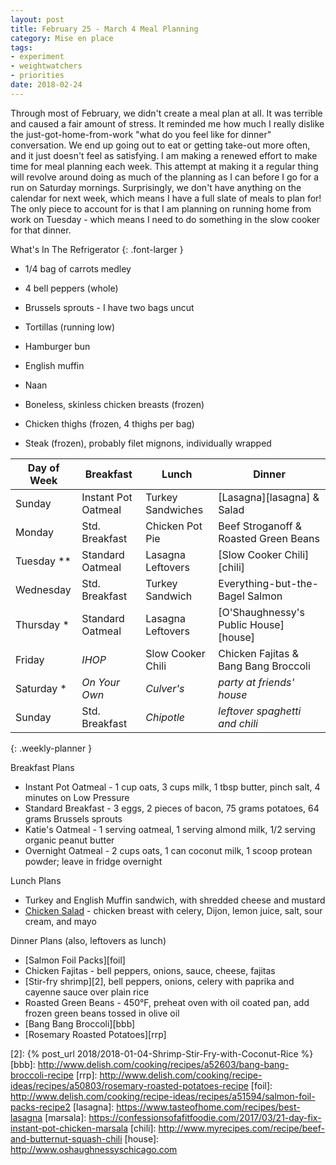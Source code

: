 ```yaml
---
layout: post
title: February 25 - March 4 Meal Planning
category: Mise en place
tags:
- experiment
- weightwatchers
- priorities
date: 2018-02-24
---
```


Through most of February, we didn't create a meal plan at all. It was terrible and caused a fair amount of stress. It reminded me how much I really dislike the just-got-home-from-work "what do you feel like for dinner" conversation. We end up going out to eat or getting take-out more often, and it just doesn't feel as satisfying. I am making a renewed effort to make time for meal planning each week. This attempt at making it a regular thing will revolve around doing as much of the planning as I can before I go for a run on Saturday mornings. Surprisingly, we don't have anything on the calendar for next week, which means I have a full slate of meals to plan for! The only piece to account for is that I am planning on running home from work on Tuesday - which means I need to do something in the slow cooker for that dinner.

What's In The Refrigerator
{: .font-larger }

- 1/4 bag of carrots medley
- 4 bell peppers (whole)
- Brussels sprouts - I have two bags uncut

- Tortillas (running low)
- Hamburger bun
- English muffin
- Naan

- Boneless, skinless chicken breasts (frozen)
- Chicken thighs (frozen, 4 thighs per bag)
- Steak (frozen), probably filet mignons, individually wrapped

|Day of Week| Breakfast        | Lunch                         | Dinner                      |
|-----------|------------------|-------------------------------|-----------------------------|
|Sunday     | Instant Pot Oatmeal | Turkey Sandwiches          | [Lasagna][lasagna] & Salad  |
|Monday     | Std. Breakfast   | Chicken Pot Pie               | Beef Stroganoff & Roasted Green Beans |
|Tuesday  **| Standard Oatmeal | Lasagna Leftovers             | [Slow Cooker Chili][chili]  |
|Wednesday  | Std. Breakfast   | Turkey Sandwich               | Everything-but-the-Bagel Salmon |
|Thursday  *| Standard Oatmeal | Lasagna Leftovers             | [O'Shaughnessy's Public House][house] |
|Friday     | _IHOP_           | Slow Cooker Chili             | Chicken Fajitas & Bang Bang Broccoli |
|Saturday  *| _On Your Own_    | _Culver's_                    | _party at friends' house_   |
|Sunday     | Std. Breakfast   | _Chipotle_                    | _leftover spaghetti and chili_ |
{: .weekly-planner }

Breakfast Plans

- Instant Pot Oatmeal - 1 cup oats, 3 cups milk, 1 tbsp butter, pinch salt, 4 minutes on Low Pressure
- Standard Breakfast - 3 eggs, 2 pieces of bacon, 75 grams potatoes, 64 grams Brussels sprouts
- Katie's Oatmeal - 1 serving oatmeal, 1 serving almond milk, 1/2 serving organic peanut butter
- Overnight Oatmeal - 2 cups oats, 1 can coconut milk, 1 scoop protean powder; leave in fridge overnight

Lunch Plans

- Turkey and English Muffin sandwich, with shredded cheese and mustard
- [Chicken Salad][1] - chicken breast with celery, Dijon, lemon juice, salt, sour cream, and mayo

Dinner Plans (also, leftovers as lunch)

- [Salmon Foil Packs][foil]
- Chicken Fajitas - bell peppers, onions, sauce, cheese, fajitas
- [Stir-fry shrimp][2], bell peppers, onions, celery with paprika and cayenne sauce over plain rice
- Roasted Green Beans - 450&deg;F, preheat oven with oil coated pan, add frozen green beans tossed in olive oil
- [Bang Bang Broccoli][bbb]
- [Rosemary Roasted Potatoes][rrp]

[1]: <http://www.geniuskitchen.com/recipe/weight-watchers-chicken-salad-162386>
[2]: {% post_url 2018/2018-01-04-Shrimp-Stir-Fry-with-Coconut-Rice %}
[bbb]: <http://www.delish.com/cooking/recipes/a52603/bang-bang-broccoli-recipe>
[rrp]: <http://www.delish.com/cooking/recipe-ideas/recipes/a50803/rosemary-roasted-potatoes-recipe>
[foil]: <http://www.delish.com/cooking/recipe-ideas/recipes/a51594/salmon-foil-packs-recipe2>
[lasagna]: <https://www.tasteofhome.com/recipes/best-lasagna>
[marsala]: <https://confessionsofafitfoodie.com/2017/03/21-day-fix-instant-pot-chicken-marsala>
[chili]: <http://www.myrecipes.com/recipe/beef-and-butternut-squash-chili>
[house]: <http://www.oshaughnessyschicago.com>
